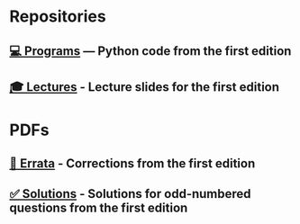 

# Repositories

## [💻 Programs](https://github.com/DSML-book/Programs) — Python code from the first edition

## [🎓 Lectures](https://github.com/DSML-book/Lectures) - Lecture slides for the first edition



# PDFs

## [🐞 Errata](https://github.com/DSML-book/Errata/blob/master/errata.pdf) - Corrections from the first edition

## [✅ Solutions](https://github.com/DSML-book/Odd-numbered-Solutions/blob/master/solutions_odd.pdf) - Solutions for odd-numbered questions from the first edition
